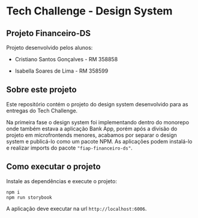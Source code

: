 # Tech Challenge - Design System

## Projeto Financeiro-DS

Projeto desenvolvido pelos alunos:

- Cristiano Santos Gonçalves - RM 358858

- Isabella Soares de Lima - RM 358599

## Sobre este projeto

Este repositório contém o projeto do design system desenvolvido para as entregas do Tech Challenge.

Na primeira fase o design system foi implementando dentro do monorepo onde também estava a aplicação Bank App, porém após a divisão do projeto em microfrontends menores, acabamos por separar o design system e publicá-lo como um pacote NPM. As aplicações podem instalá-lo e realizar imports do pacote `"fiap-financeiro-ds"`.

## Como executar o projeto

Instale as dependências e execute o projeto:

```
npm i
npm run storybook
```

A aplicação deve executar na url `http://localhost:6006`.
